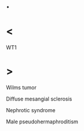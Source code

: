 # .

# <

WT1

# >

Wilms tumor

Diffuse mesangial sclerosis

Nephrotic syndrome

Male pseudohermaphroditism

